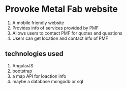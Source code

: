 # Provoke Metal Fab website

  1. A mobile friendly website
  2. Provides info of services provided by PMF
  3. Allows users to contact PMF for quotes and questions
  3. Users can get location and contact info of PMF

## technologies used

  1. AngularJS
  2. bootstrap
  3. a map API for loaction info
  4. maybe a database mongodb or sql
